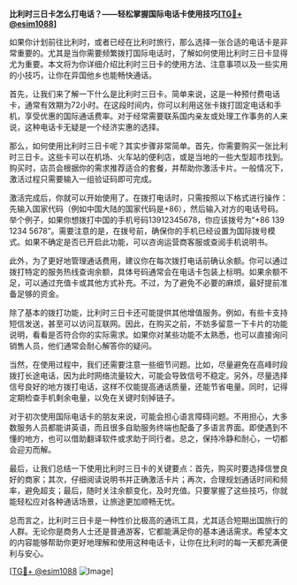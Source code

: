 **比利时三日卡怎么打电话？——轻松掌握国际电话卡使用技巧[[TG💪+ @esim1088](https://t.me/s/esim1088)]**

如果你计划前往比利时，或者已经在比利时旅行，那么选择一张合适的电话卡是非常重要的。尤其是当你需要频繁拨打国际电话时，了解如何使用比利时三日卡显得尤为重要。本文将为你详细介绍比利时三日卡的使用方法、注意事项以及一些实用的小技巧，让你在异国他乡也能畅快通话。

首先，让我们来了解一下什么是比利时三日卡。简单来说，这是一种预付费电话卡，通常有效期为72小时。在这段时间内，你可以利用这张卡拨打固定电话和手机，享受优惠的国际通话费率。对于经常需要联系国内亲友或处理工作事务的人来说，这种电话卡无疑是一个经济实惠的选择。

那么，如何使用比利时三日卡呢？其实步骤非常简单。首先，你需要购买一张比利时三日卡。这些卡可以在机场、火车站的便利店，或是当地的一些大型超市找到。购买时，店员会根据你的需求推荐适合的套餐，并帮助你激活卡片。一般情况下，激活过程只需要输入一组验证码即可完成。

激活完成后，你就可以开始使用了。在拨打电话时，只需按照以下格式进行操作：先输入国家代码（例如中国大陆的国家代码是+86），然后输入对方的电话号码。举个例子，如果你想拨打中国的手机号码13912345678，你应该拨号为“+86 139 1234 5678”。需要注意的是，在拨号前，确保你的手机已经设置为国际拨号模式。如果不确定是否已开启此功能，可以咨询运营商客服或查阅手机说明书。

此外，为了更好地管理通话费用，建议你在每次拨打电话前确认余额。你可以通过拨打特定的服务热线查询余额，具体号码通常会在电话卡包装上标明。如果余额不足，可以通过充值卡或其他方式补充。不过，为了避免不必要的麻烦，最好提前准备足够的资金。

除了基本的拨打功能，比利时三日卡还可能提供其他增值服务。例如，有些卡支持短信发送，甚至可以访问互联网。因此，在购买之前，不妨多留意一下卡片的功能说明，看看是否符合你的实际需求。如果你对某些功能不太熟悉，也可以直接询问销售人员，他们通常会耐心解答你的疑问。

当然，在使用过程中，我们还需要注意一些细节问题。比如，尽量避免在高峰时段拨打长途电话，因为此时网络流量较大，可能会导致信号不稳定。另外，尽量选择信号良好的地方拨打电话，这样不仅能提高通话质量，还能节省电量。同时，记得定期检查手机剩余电量，以免在关键时刻掉链子。

对于初次使用国际电话卡的朋友来说，可能会担心语言障碍问题。不用担心，大多数服务人员都能讲英语，而且很多自助服务终端也配备了多语言界面。即使遇到不懂的地方，也可以借助翻译软件或求助于同行者。总之，保持冷静和耐心，一切都会迎刃而解。

最后，让我们总结一下使用比利时三日卡的关键要点：首先，购买时要选择信誉良好的商家；其次，仔细阅读说明书并正确激活卡片；再次，合理规划通话时间和频率，避免超支；最后，随时关注余额变化，及时充值。只要掌握了这些技巧，你就能轻松应对各种通话场景，让旅途更加顺畅无忧。

总而言之，比利时三日卡是一种性价比极高的通讯工具，尤其适合短期出国旅行的人群。无论你是商务人士还是普通游客，它都能满足你的基本通话需求。希望本文的内容能够帮助你更好地理解和使用这种电话卡，让你在比利时的每一天都充满便利与安心。

[[TG💪+ @esim1088](https://t.me/s/esim1088) ![Image](https://i.postimg.cc/4NQfJmqS/Snipaste-2025-05-13-00-14-12.png)]